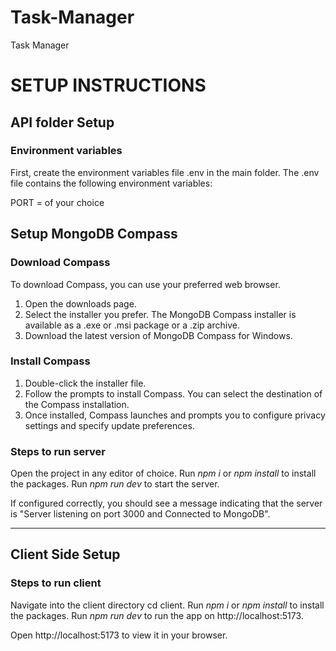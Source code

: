 # Task-Manager
Task Manager

# SETUP INSTRUCTIONS 

## API folder Setup 

### Environment variables 

First, create the environment variables file .env in the main folder. The .env file contains the following environment variables:

PORT = of your choice

## Setup MongoDB Compass

### Download Compass
To download Compass, you can use your preferred web browser.
1. Open the downloads page.
2. Select the installer you prefer. The MongoDB Compass installer is available as a .exe or .msi package or a .zip archive.
3. Download the latest version of MongoDB Compass for Windows.

### Install Compass
1. Double-click the installer file.
2. Follow the prompts to install Compass. You can select the destination of the Compass installation.
3. Once installed, Compass launches and prompts you to configure privacy settings and specify update preferences.

### Steps to run server 
Open the project in any editor of choice. 
Run *npm i* or *npm install* to install the packages. 
Run *npm run dev* to start the server. 

If configured correctly, you should see a message indicating that the server is "Server listening on port 3000 and Connected to MongoDB".

---

## Client Side Setup 

### Steps to run client 
Navigate into the client directory cd client. 
Run *npm i* or *npm install* to install the packages. 
Run *npm run dev* to run the app on http://localhost:5173. 

Open http://localhost:5173 to view it in your browser.



